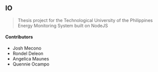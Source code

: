 ## IO

> Thesis project for the Technological University of the Philippines
> Energy Monitoring System built on NodeJS

#### Contributors

- Josh Mecono
- Rondel Deleon
- Angelica Maunes
- Quennie Ocampo

